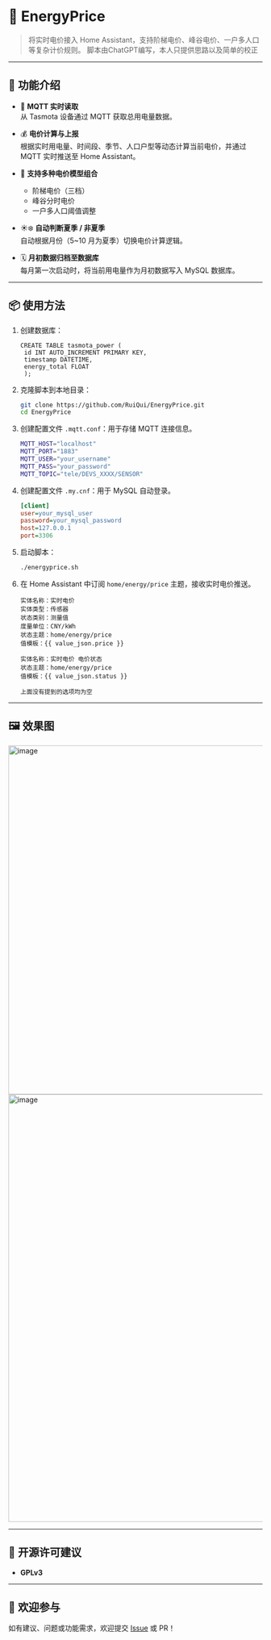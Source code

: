 # 🔌 EnergyPrice

> 将实时电价接入 Home Assistant，支持阶梯电价、峰谷电价、一户多人口等复杂计价规则。
> 脚本由ChatGPT编写，本人只提供思路以及简单的校正

---

## 🚀 功能介绍

- 📡 **MQTT 实时读取**  
  从 Tasmota 设备通过 MQTT 获取总用电量数据。

- 💰 **电价计算与上报**  
  根据实时用电量、时间段、季节、人口户型等动态计算当前电价，并通过 MQTT 实时推送至 Home Assistant。

- 🧮 **支持多种电价模型组合**  
  - 阶梯电价（三档）
  - 峰谷分时电价
  - 一户多人口阈值调整

- ☀️❄️ **自动判断夏季 / 非夏季**  
  自动根据月份（5~10 月为夏季）切换电价计算逻辑。

- 🗓️ **月初数据归档至数据库**  
  每月第一次启动时，将当前用电量作为月初数据写入 MySQL 数据库。

---

## 📦 使用方法

1. 创建数据库：
   ```
   CREATE TABLE tasmota_power (
    id INT AUTO_INCREMENT PRIMARY KEY,
    timestamp DATETIME,
    energy_total FLOAT
    );
   ```
2. 克隆脚本到本地目录：

   ```bash
   git clone https://github.com/RuiQui/EnergyPrice.git
   cd EnergyPrice
   ```

3. 创建配置文件 `.mqtt.conf`：用于存储 MQTT 连接信息。

   ```bash
   MQTT_HOST="localhost"
   MQTT_PORT="1883"
   MQTT_USER="your_username"
   MQTT_PASS="your_password"
   MQTT_TOPIC="tele/DEVS_XXXX/SENSOR"
   ```

4. 创建配置文件 `.my.cnf`：用于 MySQL 自动登录。

   ```ini
   [client]
   user=your_mysql_user
   password=your_mysql_password
   host=127.0.0.1
   port=3306
   ```

5. 启动脚本：

   ```bash
   ./energyprice.sh
   ```

6. 在 Home Assistant 中订阅 `home/energy/price` 主题，接收实时电价推送。
   ```
   实体名称：实时电价
   实体类型：传感器
   状态类别：测量值
   度量单位：CNY/kWh
   状态主题：home/energy/price
   值模板：{{ value_json.price }}

   实体名称：实时电价 电价状态
   状态主题：home/energy/price
   值模板：{{ value_json.status }}

   上面没有提到的选项均为空
   ```

---

## 🖼️ 效果图

<img width="1027" height="692" alt="image" src="https://github.com/user-attachments/assets/7c190260-b9dd-4360-861b-382c4b0141aa" />
<img width="1277" height="848" alt="image" src="https://github.com/user-attachments/assets/5db61ef0-b053-43e3-b8cc-e5081356010f" />


---

## 📄 开源许可建议


* **GPLv3**


---

## 🙌 欢迎参与

如有建议、问题或功能需求，欢迎提交 [Issue](https://github.com/RuiQui/EnergyPrice/issues) 或 PR！

